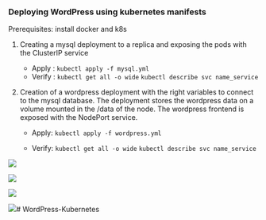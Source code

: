 ### Deploying WordPress using kubernetes manifests

Prerequisites: install docker and k8s

1. Creating a mysql deployment to a replica and exposing the pods with the ClusterIP service
	- Apply : `kubectl apply -f mysql.yml`
    - Verify : `kubectl get all -o wide`
                   `kubectl describe svc name_service`
                   
2. Creation of a wordpress deployment with the right variables to connect to the mysql database.
The deployment stores the wordpress data on a volume mounted in the /data of the node.
The wordpress frontend is exposed with the NodePort service.

	- Apply: `kubectl apply -f wordpress.yml`

	- Verify: `kubectl get all -o wide`
                   `kubectl describe svc name_service`

![](https://lh5.googleusercontent.com/M6t7D-EnA43limKCYN-uoUezclJZ1qFpHiaYK6hufkEGhAI1mRHXv6v57ZMTov0HYPOMtHztX9mD1jdmXnyRhE7NLi9LbEp19UuwIY7k9Sr179T8UkkIebjfyC416nMcb1J5Y6G81su7kKbC0L9DF8Dh1DP86Gr7l9TYIxRAywgV0xrBwXFqPyexPg)

![](https://lh5.googleusercontent.com/Zmpr9FHjharPuxI3ijOc2GVEHagN1MnP7GqqwjQBmY4gzvyDD8LOsKgrPTMZstOD4iBZgTeVOfghLh6h6jxcOYOKkNOgI3xutr0jxjOg1AT9mItw5JumnjJfvlAUZWchNWucFBaYY1nfhUMLvZSOe3ttjigRFTKJV_9nD3Mj00UXNN8KFDmzap9GNw)

![](https://lh4.googleusercontent.com/IdtuSE7keVLLeaOEGiM9z97zQugLMGX7LplSD03Q5zuWrh1HjxjtkK2-e4iC_tNGwhW1HUvEAvkmwfxjYBEZHyifCsmSWY5a83jiBMDYKsBN4pfXjhR5rWJNyhLkYAQjkQUNK_E2rhSvyW8Jyd6Yf1XVUaBQnKpovDy40bDZKSELiTd9Yv9cSysIOw)

![](https://lh4.googleusercontent.com/iT0jV57dLi9aykwjfyR1vpAAz_0M4UBebJFesTJUNN6GBlQgd5sP_-o0M_LSjzpmwWP575LqsXIrEslOlTWPV_FRdiOmaPuUIgQt7UbB1cG-aBKY7RFbAnCOjdAxHXd9zImx-ZvnuNsmN5oQP8nU2fMSPQxRxf_CQA7WFMlSbbDpFsyCQ4SKIRrqag)# WordPress-Kubernetes
